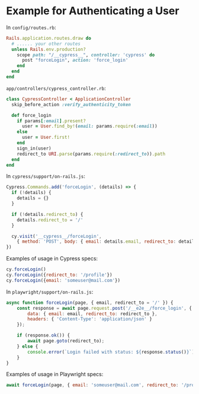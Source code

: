 # Example for Authenticating a User

In `config/routes.rb`:
```rb
Rails.application.routes.draw do
  # ...... your other routes
  unless Rails.env.production?
    scope path: "/__cypress__", controller: 'cypress' do
      post "forceLogin", action: 'force_login'
    end
  end
end
```

`app/controllers/cypress_controller.rb`:
```rb
class CypressController < ApplicationController
  skip_before_action :verify_authenticity_token

  def force_login
    if params[:email].present?
      user = User.find_by!(email: params.require(:email))
    else
      user = User.first!
    end
    sign_in(user)
    redirect_to URI.parse(params.require(:redirect_to)).path
  end
end
```

In `cypress/support/on-rails.js`:
```js
Cypress.Commands.add('forceLogin', (details) => {
  if (!details) {
    details = {}
  }

  if (!details.redirect_to) {
    details.redirect_to = '/'
  }

  cy.visit('__cypress__/forceLogin',
    { method: 'POST', body: { email: details.email, redirect_to: details.redirect_to } })
})
```

Examples of usage in Cypress specs:
```js
cy.forceLogin()
cy.forceLogin({redirect_to: '/profile'})
cy.forceLogin({email: 'someuser@mail.com'})
```

In `playwright/support/on-rails.js`:

```js
async function forceLogin(page, { email, redirect_to = '/' }) {
    const response = await page.request.post('/__e2e__/force_login', {
        data: { email: email, redirect_to: redirect_to },
        headers: { 'Content-Type': 'application/json' }
    });

    if (response.ok()) {
        await page.goto(redirect_to);
    } else {
        console.error(`Login failed with status: ${response.status()}`);
    }
}
```

Examples of usage in Playwright specs:
```js
await forceLogin(page, { email: 'someuser@mail.com', redirect_to: '/profile' });

```